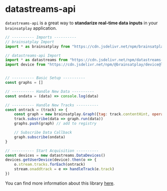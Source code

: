 # datastreams-api
`datastreams-api` is a great way to **standarize real-time data inputs** in your `brainsatplay` application.

```javascript
// ---------- Imports ----------
// brainsatplay Import
import * as brainsatplay from "https://cdn.jsdelivr.net/npm/brainsatplay@latest/dist/index.esm.js"

// datastreams-api Import
import * as datastreams from "https://cdn.jsdelivr.net/npm/datastreams-api@latest/dist/index.esm.js"
import device from "https://cdn.jsdelivr.net/npm/@brainsatplay/device@latest/dist/index.esm.js"


// ---------- Basic Setup ----------
const graphs = []

// ---------- Handle New Data ----------
const ondata = (data) => console.log(data)

// ---------- Handle New Tracks ----------
const ontrack = (track) => {
    const graph = new brainsatplay.Graph({tag: track.contentHint, operator: ondata})
    track.subscribe(data => graph.run(data))
    graphs.push(graph) // add to registry

    // Subscribe Data Callback
    graph.subscribe(ondata)
}

// ---------- Start Acquisition ----------
const devices = new datastreams.DataDevices()
devices.getUserDevice(device).then(o => {
    o.stream.tracks.forEach(ontrack)
    stream.onaddtrack = e => handleTrack(e.track)
})
```

You can find more information about this library [here](https://github.com/brainsatplay/datastreams-api).